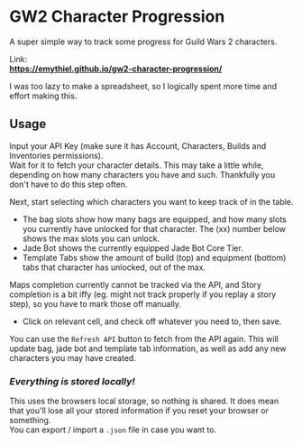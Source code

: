 # GW2 Character Progression
A super simple way to track some progress for Guild Wars 2 characters.

Link:  
**https://emythiel.github.io/gw2-character-progression/**

I was too lazy to make a spreadsheet, so I logically spent more time and effort making this.

## Usage

Input your API Key (make sure it has Account, Characters, Builds and Inventories permissions).  
Wait for it to fetch your character details. This may take a little while, depending on how many characters you have and such. Thankfully you don't have to do this step often.

Next, start selecting which characters you want to keep track of in the table. 

- The bag slots show how many bags are equipped, and how many slots you currently have unlocked for that character. The (xx) number below shows the max slots you can unlock.
- Jade Bot shows the currently equipped Jade Bot Core Tier.
- Template Tabs show the amount of build (top) and equipment (bottom) tabs that character has unlocked, out of the max.

Maps completion currently cannot be tracked via the API, and Story completion is a bit iffy (eg. might not track properly if you replay a story step), so you have to mark those off manually.
- Click on relevant cell, and check off whatever you need to, then save.

You can use the `Refresh API` button to fetch from the API again. This will update bag, jade bot and template tab information, as well as add any new characters you may have created.

### *Everything is stored locally!*
This uses the browsers local storage, so nothing is shared. It does mean that you'll lose all your stored information if you reset your browser or something.  
You can export / import a `.json` file in case you want to.
